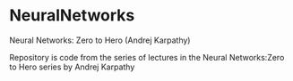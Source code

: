 # NeuralNetworks

Neural Networks: Zero to Hero (Andrej Karpathy)

Repository is code from the series of lectures in the Neural Networks:Zero to Hero series by Andrej Karpathy
